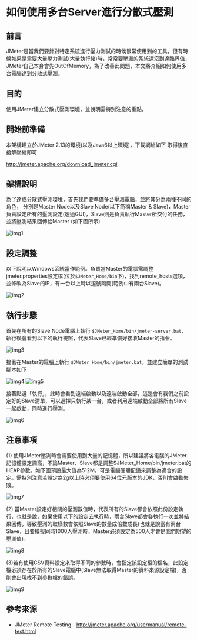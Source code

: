 # 如何使用多台Server進行分散式壓測

## 前言
JMeter是當我們要針對特定系統進行壓力測試的時候很常使用到的工具，但有時候如果是需要大量壓力測試(大量執行緒)時，常常要壓測的系統還沒到達臨界值，JMeter自己本身會先OutOfMemory，為了改善此問題，本文將介紹如何使用多台電腦達到分散式壓測。


## 目的
使用JMeter建立分散式壓測環境，並說明需特別注意的重點。

## 開始前準備
本架構建立於JMeter 2.13的環境(以及Java6以上環境)，下載網址如下
取得後直接解壓縮即可

http://jmeter.apache.org/download_jmeter.cgi

## 架構說明
為了達成分散式壓測環境，首先我們要準備多台壓測電腦，並將其分為兩種不同的角色，
分別是Master Node以及Slave Node(以下簡稱Master & Slave)，Master負責設定所有的壓測設定(透過GUI)，Slave則是負責執行Master所交付的任務，並將壓測結果回傳給Master (如下圖所示)

![img1](~resource/分散式壓測1.png)

## 設定調整
以下說明以Windows系統當作範例。負責當Master的電腦需調整jmeter.properties設定檔(位於`$JMeter_Home/bin`下)，找到remote_hosts選項，並修改為Slave的IP，有一台以上時以逗號隔開(範例中有兩台Slave)。

![img2](~resource/分散式壓測2.png)

## 執行步驟

首先在所有的Slave Node電腦上執行 `$JMeter_Home/bin/jmeter-server.bat`，執行後會看到以下的執行視窗，代表Slave已經準備好接收Master的指令。

![img3](~resource/分散式壓測3.png)

接著在Master的電腦上執行 `$JMeter_Home/bin/jmeter.bat`，並建立簡單的測試腳本如下

![img4](~resource/分散式壓測4.png)
![img5](~resource/分散式壓測5.png)

接著點選「執行」，此時會看到遠端啟動以及遠端啟動全部，這邊會有我們之前設定好的Slave清單，可以選擇只執行某一台，或者利用遠端啟動全部將所有Slave一起啟動，同時進行壓測。

![img6](~resource/分散式壓測6.png)

## 注意事項

(1) 使用JMeter壓測時會需要使用到大量的記憶體，所以建議將各電腦的JMeter記憶體設定調高，不論Master、Slave都是調整$JMeter_Home/bin/jmeter.bat的HEAP參數。如下圖預設最大值為512M，可是電腦硬體配備來調整為適合的設定。需特別注意若設定為2g以上時必須要使用64位元版本的JDK，否則會啟動失敗。

![img7](~resource/分散式壓測7.png)

(2) 當Master設定好相關的壓測數值時，代表所有的Slave都會依照此份設定執行，也就是說，如果使用以下的設定去執行時，兩台Slave都會各執行一次並將結果回傳，導致壓測的取樣數會依照Slave的數量成倍數成長(也就是說當有兩台Slave，且要模擬同時1000人壓測時，Master必須設定為500人才會是我們期望的壓測值)。

![img8](~resource/分散式壓測8.png)

(3)若有使用CSV資料設定來取得不同的參數時，會指定該設定檔的檔名，此設定檔必須存在於所有的Slave電腦中(Slave無法取得Master的資料來源設定檔)，否則會出現找不到參數檔的錯誤。

![img9](~resource/分散式壓測9.png)


## 參考來源

- JMeter Remote Testing－http://jmeter.apache.org/usermanual/remote-test.html